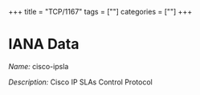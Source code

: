 +++
title = "TCP/1167"
tags = [""]
categories = [""]
+++

# IANA Data

_Name:_ cisco-ipsla

_Description:_ Cisco IP SLAs Control Protocol


